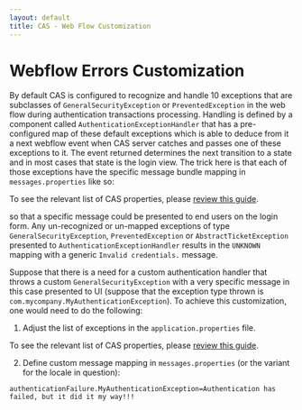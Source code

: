 ```yaml
---
layout: default
title: CAS - Web Flow Customization
---
```


# Webflow Errors Customization

By default CAS is configured to recognize and handle 10 exceptions that are subclasses of `GeneralSecurityException` or
`PreventedException` in the web flow during authentication transactions processing. Handling is defined by a component called
`AuthenticationExceptionHandler` that has a pre-configured map of these default exceptions which is able to deduce from it a next webflow
event when CAS server catches and passes one of these exceptions to it. The event returned determines the 
next transition to a state and in most cases that state is the login view. The trick here is that each of those 
exceptions have the specific message bundle mapping in `messages.properties` like so:

To see the relevant list of CAS properties, please [review this guide](Configuration-Properties.html).


so that a specific message could be presented to end users on the login form. Any un-recognized or un-mapped exceptions of type
`GeneralSecurityException`, `PreventedException` or `AbstractTicketException` presented to `AuthenticationExceptionHandler` 
results in  the `UNKNOWN` mapping with a generic `Invalid credentials.` message.

Suppose that there is a need for a custom authentication handler that throws a custom `GeneralSecurityException` with a very specific
message in this case presented to UI (suppose that the exception type thrown is `com.mycompany.MyAuthenticationException`). To achieve
this customization, one would need to do the following:

 1. Adjust the list of exceptions in the `application.properties` file.
 
To see the relevant list of CAS properties, please [review this guide](Configuration-Properties.html).


 2. Define custom message mapping in `messages.properties` (or the variant for the locale in question):

 ```properties
 authenticationFailure.MyAuthenticationException=Authentication has failed, but it did it my way!!!
 ```
